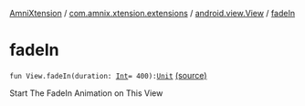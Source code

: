 [AmniXtension](../../index.md) / [com.amnix.xtension.extensions](../index.md) / [android.view.View](index.md) / [fadeIn](./fade-in.md)

# fadeIn

`fun View.fadeIn(duration: `[`Int`](https://kotlinlang.org/api/latest/jvm/stdlib/kotlin/-int/index.html)` = 400): `[`Unit`](https://kotlinlang.org/api/latest/jvm/stdlib/kotlin/-unit/index.html) [(source)](https://github.com/AmniX/AmniXTension/tree/master/AmniXtension/src/main/java/com/amnix/xtension/extensions/ViewExtensions.kt#L54)

Start The FadeIn Animation on This View

